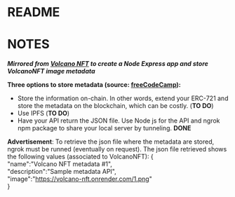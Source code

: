 # README

# NOTES

***Mirrored from [Volcano NFT](https://github.com/binghy/volcanoNFT) to create a Node Express app and store VolcanoNFT image metadata***

**Three options to store metadata (source: [freeCodeCamp](https://www.freecodecamp.org/news/how-to-make-an-nft/)):**  
- Store the information on-chain. In other words, extend your ERC-721 and store the metadata on the blockchain, which can be costly. (**TO DO**)  
- Use IPFS (**TO DO**)  
- Have your API return the JSON file. Use Node js for the API and ngrok npm package to share your local server by tunneling. **DONE**

**Advertisement**: To retrieve the json file where the metadata are stored, ngrok must be runned (eventually on request).
The json file retrieved shows the following values (associated to VolcanoNFT):
{  
"name":"Volcano NFT metadata #1",  
"description":"Sample metadata API",  
"image":"https://volcano-nft.onrender.com/1.png"  
}
